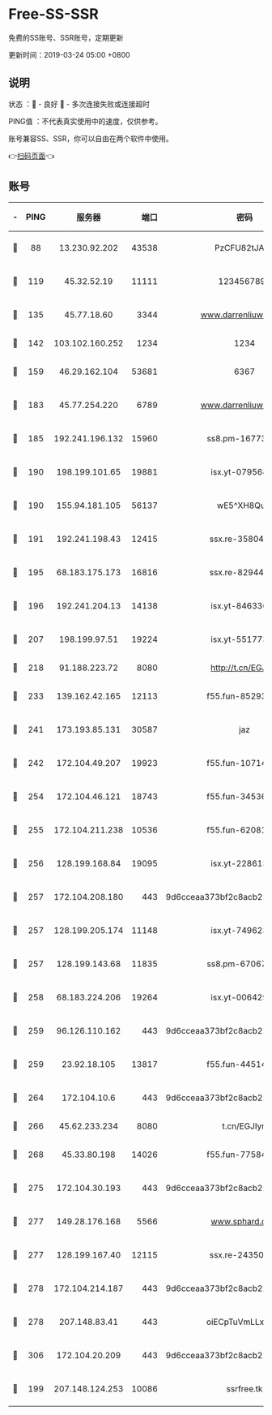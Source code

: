 # Free-SS-SSR

免费的SS账号、SSR账号，定期更新

更新时间：2019-03-24 05:00 +0800

## 说明

状态     ：🙂 - 良好 🙁 - 多次连接失败或连接超时

PING值   ：不代表真实使用中的速度，仅供参考。

账号兼容SS、SSR，你可以自由在两个软件中使用。

👉[扫码页面](https://liesauer.github.io/Free-SS-SSR/)👈

## 账号

|-|PING|服务器|端口|密码|加密方式|区域|
|:----:|:----:|:-----:|-----:|:----:|:----:|:----:|
|🙂|88|13.230.92.202|43538|PzCFU82tJAdZ|aes-256-cfb|JP|
|🙂|119|45.32.52.19|11111|1234567890|aes-256-cfb|JP|
|🙂|135|45.77.18.60|3344|www.darrenliuwei.com|aes-256-cfb|JP|
|🙂|142|103.102.160.252|1234|1234|rc4-md5|JP|
|🙂|159|46.29.162.104|53681|6367|aes-128-ctr|RU|
|🙂|183|45.77.254.220|6789|www.darrenliuwei.com|aes-256-cfb|SG|
|🙂|185|192.241.196.132|15960|ss8.pm-16773447|aes-256-cfb|US|
|🙂|190|198.199.101.65|19881|isx.yt-07956810|aes-256-cfb|US|
|🙂|190|155.94.181.105|56137|wE5^XH8Quw|aes-256-cfb|US|
|🙂|191|192.241.198.43|12415|ssx.re-35804966|aes-256-cfb|US|
|🙂|195|68.183.175.173|16816|ssx.re-82944807|aes-256-cfb|US|
|🙂|196|192.241.204.13|14138|isx.yt-84633628|aes-256-cfb|US|
|🙂|207|198.199.97.51|19224|isx.yt-55177306|aes-256-cfb|US|
|🙂|218|91.188.223.72|8080|http://t.cn/EGJIyrl|rc4-md5|RU|
|🙂|233|139.162.42.165|12113|f55.fun-85293047|aes-256-cfb|SG|
|🙂|241|173.193.85.131|30587|jaz|aes-256-cfb|US|
|🙂|242|172.104.49.207|19923|f55.fun-10714091|aes-256-cfb|SG|
|🙂|254|172.104.46.121|18743|f55.fun-34536533|aes-256-cfb|SG|
|🙂|255|172.104.211.238|10536|f55.fun-62081235|aes-256-cfb|US|
|🙂|256|128.199.168.84|19095|isx.yt-22861351|aes-256-cfb|SG|
|🙂|257|172.104.208.180|443|9d6cceaa373bf2c8acb22e60b6a58be6|aes-256-cfb|US|
|🙂|257|128.199.205.174|11148|isx.yt-74962394|aes-256-cfb|SG|
|🙂|257|128.199.143.68|11835|ss8.pm-67067139|aes-256-cfb|SG|
|🙂|258|68.183.224.206|19264|isx.yt-00642976|aes-256-cfb|SG|
|🙂|259|96.126.110.162|443|9d6cceaa373bf2c8acb22e60b6a58be6|aes-256-cfb|US|
|🙂|259|23.92.18.105|13817|f55.fun-44514106|aes-256-cfb|US|
|🙂|264|172.104.10.6|443|9d6cceaa373bf2c8acb22e60b6a58be6|aes-256-cfb|US|
|🙂|266|45.62.233.234|8080|t.cn/EGJIyrl|rc4-md5|CA|
|🙂|268|45.33.80.198|14026|f55.fun-77584907|aes-256-cfb|US|
|🙂|275|172.104.30.193|443|9d6cceaa373bf2c8acb22e60b6a58be6|aes-256-cfb|US|
|🙂|277|149.28.176.168|5566|www.sphard.com|aes-256-cfb|AU|
|🙂|277|128.199.167.40|12115|ssx.re-24350991|aes-256-cfb|SG|
|🙂|278|172.104.214.187|443|9d6cceaa373bf2c8acb22e60b6a58be6|aes-256-cfb|US|
|🙂|278|207.148.83.41|443|oiECpTuVmLLxk4Ts|aes-256-cfb|AU|
|🙂|306|172.104.20.209|443|9d6cceaa373bf2c8acb22e60b6a58be6|aes-256-cfb|US|
|🙂|199|207.148.124.253|10086|ssrfree.tk|aes-256-cfb|SG|

